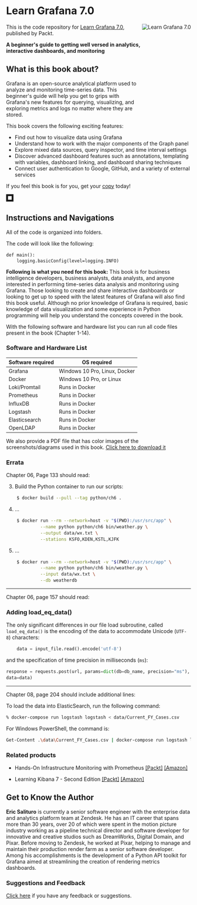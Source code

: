 # Learn Grafana 7.0

<a href="https://www.packtpub.com/eu/data/learn-grafana-7-0?utm_source=github&utm_medium=repository&utm_campaign=9781838826581"><img src="https://www.packtpub.com/media/catalog/product/cache/bf3310292d6e1b4ca15aeea773aca35e/9/7/9781838826581-original_36.jpeg" alt="Learn Grafana 7.0" height="256px" align="right"></a>

This is the code repository for [Learn Grafana 7.0](https://www.packtpub.com/eu/data/learn-grafana-7-0?utm_source=github&utm_medium=repository&utm_campaign=9781838826581), published by Packt.

**A beginner's guide to getting well versed in analytics, interactive dashboards, and monitoring**

## What is this book about?
Grafana is an open-source analytical platform used to analyze and monitoring time-series data. This beginner's guide will help you get to grips with Grafana's new features for querying, visualizing, and exploring metrics and logs no matter where they are stored.

This book covers the following exciting features: 
* Find out how to visualize data using Grafana
* Understand how to work with the major components of the Graph panel
* Explore mixed data sources, query inspector, and time interval settings
* Discover advanced dashboard features such as annotations, templating with variables, dashboard linking, and dashboard sharing techniques
* Connect user authentication to Google, GitHub, and a variety of external services

If you feel this book is for you, get your [copy](https://www.amazon.com/dp/1838826580) today!

<a href="https://www.packtpub.com/?utm_source=github&utm_medium=banner&utm_campaign=GitHubBanner"><img src="https://raw.githubusercontent.com/PacktPublishing/GitHub/master/GitHub.png" alt="https://www.packtpub.com/" border="5" /></a>

## Instructions and Navigations
All of the code is organized into folders.

The code will look like the following:
```
def main():
    logging.basicConfig(level=logging.INFO)
```

**Following is what you need for this book:**
This book is for business intelligence developers, business analysts, data analysts, and anyone interested in performing time-series data analysis and monitoring using Grafana. Those looking to create and share interactive dashboards or looking to get up to speed with the latest features of Grafana will also find this book useful. Although no prior knowledge of Grafana is required, basic knowledge of data visualization and some experience in Python programming will help you understand the concepts covered in the book.	

With the following software and hardware list you can run all code files present in the book (Chapter 1-14).

### Software and Hardware List

| Software required                   | OS required                        |
| ------------------------------------| -----------------------------------|
| Grafana                             | Windows 10 Pro, Linux, Docker      |
| Docker                              | Windows 10 Pro, or Linux |
| Loki/Promtail	                      | Runs in Docker
| Prometheus                          | Runs in Docker |
| InfluxDB                            | Runs in Docker |
| Logstash                            | Runs in Docker |
| Elasticsearch                       | Runs in Docker |
| OpenLDAP                            | Runs in Docker |




We also provide a PDF file that has color images of the screenshots/diagrams used in this book. [Click here to download it](https://static.packt-cdn.com/downloads/9781838826581_ColorImages.pdf)

### Errata

Chapter 06, Page 133 should read:

  3. Build the Python container to run our scripts:
  
  ```sh
      $ docker build --pull --tag python/ch6 .
  ```
  4. ...
```sh
    $ docker run --rm --network=host -v "$(PWD):/usr/src/app" \
             --name python python/ch6 bin/weather.py \
             --output data/wx.txt \
             --stations KSFO,KDEN,KSTL,KJFK
```
  5. ...
```sh
    $ docker run --rm --network=host -v "$(PWD):/usr/src/app" \
             --name python python/ch6 bin/weather.py \
             --input data/wx.txt \
             --db weatherdb
```
---
Chapter 06, page 157 should read:

### Adding load_eq_data()
The only significant differences in our file load subroutine, called `load_eq_data()` is the encoding of the data to accommodate Unicode (`UTF-8`) characters: 

``` python
    data = input_file.read().encode('utf-8')
```

and the specification of time precision in milliseconds (`ms`):

``` python
response = requests.post(url, params=dict(db=db_name, precision="ms"),
data=data)
```
---
Chapter 08, page 204 should include additional lines:

To load the data into ElasticSearch, run the following command:
``` sh
% docker-compose run logstash logstash < data/Current_FY_Cases.csv
```
For Windows PowerShell, the command is:

``` sh
Get-Content .\data\Current_FY_Cases.csv | docker-compose run logstash logstash
```

### Related products <Other books you may enjoy>
* Hands-On Infrastructure Monitoring with Prometheus [[Packt]](https://www.packtpub.com/eu/virtualization-and-cloud/hands-infrastructure-monitoring-prometheus?utm_source=github&utm_medium=repository&utm_campaign=9781789612349) [[Amazon]](https://www.amazon.com/dp/B07MT42315)

* Learning Kibana 7 - Second Edition [[Packt]](https://www.packtpub.com/eu/data/learning-kibana-7-second-edition?utm_source=github&utm_medium=repository&utm_campaign=9781838550363) [[Amazon]](https://www.amazon.com/dp/B07V4SQR6T)

## Get to Know the Author
**Eric Salituro**
is currently a senior software engineer with the enterprise data and analytics platform team at Zendesk. He has an IT career that spans more than 30 years, over 20 of which were spent in the motion picture industry working as a pipeline technical director and software developer for innovative and creative studios such as DreamWorks, Digital Domain, and Pixar. Before moving to Zendesk, he worked at Pixar, helping to manage and maintain their production render farm as a senior software developer. Among his accomplishments is the development of a Python API toolkit for Grafana aimed at streamlining the creation of rendering metrics dashboards.

### Suggestions and Feedback
[Click here](https://docs.google.com/forms/d/e/1FAIpQLSdy7dATC6QmEL81FIUuymZ0Wy9vH1jHkvpY57OiMeKGqib_Ow/viewform) if you have any feedback or suggestions.

